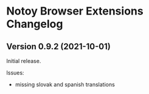 # Notoy Browser Extensions Changelog

## Version 0.9.2 (2021-10-01)

Initial release.

Issues:

- missing slovak and spanish translations
